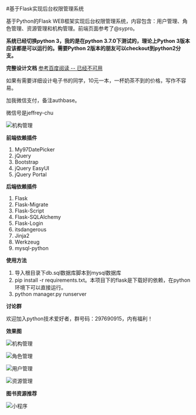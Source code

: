#基于Flask实现后台权限管理系统

基于Python的Flask WEB框架实现后台权限管理系统，内容包含：用户管理、角色管理、资源管理和机构管理。前端页面参考了@sypro。

**系统已经切换python 3，我的是在python 3.7.0下测试的，理论上Python 3版本应该都是可以运行的。需要Python 2版本的朋友可以checkout到python2分支。**


**完整设计文档**
[参考百度阅读 -- 已经不可用](https://yuedu.baidu.com/ebook/8e8853732e60ddccda38376baf1ffc4fff47e278)

如果有需要详细设计电子书的同学，10元一本，一杯奶茶不到的价格，写作不容易。

加我微信支付，备注authbase。

微信号是jeffrey-chu

![机构管理](doc/wx.jpg)


**前端依赖插件**

 1. My97DatePicker
 2. jQuery
 3. Bootstrap
 4. jQuery EasyUI
 5. jQuery Portal
 

**后端依赖插件**

 1. Flask
 2. Flask-Migrate
 3. Flask-Script
 4. Flask-SQLAlchemy
 5. Flask-Login
 6. itsdangerous
 7. Jinja2
 8. Werkzeug
 9. mysql-python

**使用方法**

1. 导入根目录下db.sql数据库脚本到mysql数据库
2. pip install -r requirements.txt。本项目下的flask是下载好的依赖，在python环境下可以直接运行。
3. python manager.py runserver
 
**讨论群**

欢迎加入python技术爱好者，群号码：297690915，内有福利！

**效果图**

![机构管理](doc/机构管理.png)

![角色管理](doc/角色管理.png)

![用户管理](doc/用户管理.png)

![资源管理](doc/资源管理.png)

**图书资源推荐**

![小程序](doc/扫码_搜索联合传播样式-标准色版.png)